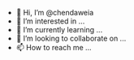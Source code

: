 - 👋 Hi, I’m @chendaweia
- 👀 I’m interested in ...
- 🌱 I’m currently learning ...
- 💞️ I’m looking to collaborate on ...
- 📫 How to reach me ...

<!---
chendaweia/chendaweia is a ✨ special ✨ repository because its `README.md` (this file) appears on your GitHub profile.
You can click the Preview link to take a look at your changes.
--->
